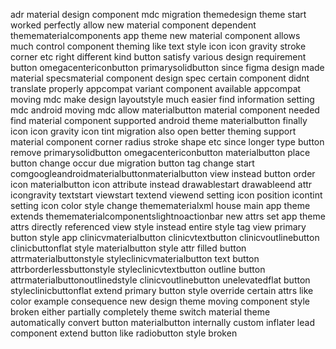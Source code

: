 adr material design component mdc migration themedesign theme start worked perfectly allow new material component dependent themematerialcomponents app theme new material component allows much control component theming like text style icon icon gravity stroke corner etc right different kind button satisfy various design requirement button omegacentericonbutton primarysolidbutton since figma design made material specsmaterial component design spec certain component didnt translate properly appcompat variant component available appcompat moving mdc make design layoutstyle much easier find information setting mdc android moving mdc allow materialbutton material component needed find material component supported android theme materialbutton finally icon icon gravity icon tint migration also open better theming support material component corner radius stroke shape etc since longer type button remove primarysolidbutton omegacentericonbutton materialbutton place button change occur due migration button tag change start comgoogleandroidmaterialbuttonmaterialbutton view instead button order icon materialbutton icon attribute instead drawablestart drawableend attr icongravity textstart viewstart textend viewend setting icon position icontint setting icon color style change themematerialxml house main app theme extends themematerialcomponentslightnoactionbar new attrs set app theme attrs directly referenced view style instead entire style tag view primary button style app clinicvmaterialbutton clinicvtextbutton clinicvoutlinebutton clinicbuttonflat style materialbutton style attr filled button attrmaterialbuttonstyle styleclinicvmaterialbutton text button attrborderlessbuttonstyle styleclinicvtextbutton outline button attrmaterialbuttonoutlinedstyle clinicvoutlinebutton unelevatedflat button styleclinicbuttonflat extend primary button style override certain attrs like color example consequence new design theme moving component style broken either partially completely theme switch material theme automatically convert button materialbutton internally custom inflater lead component extend button like radiobutton style broken